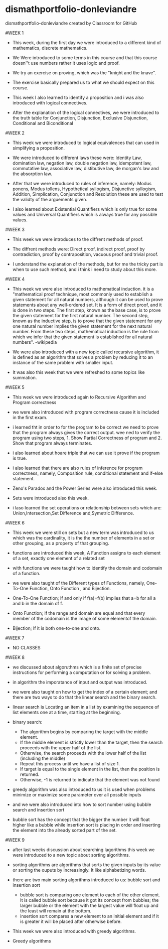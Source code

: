 # dismathportfolio-donleviandre
dismathportfolio-donleviandre created by Classroom for GitHub

#WEEK 1

* This week, during the first day we were introduced to a different kind of mathematics, discrete mathematics.

* We Were introduced to some terms in this course and that this course doesn''t use numbers rather it uses logic and proof.

* We try an exercise on proving, which was the "knight and the knave".

* The exercise basically prepared us to what we should expect on this course.

* This week I also learned to identify a proposition and i was also introduced with logical connectives.

* After the explanation of the logical connectives, we were introduced to the truth table for Conjunction, Disjunction, Exclusive Disjunction, Conditional and Biconditional

#WEEK 2

* This week we were introduced to logical equivalences that can used in simplifying a proposition.

* We were introduced to different laws these were: Identity Law, domination law, negation law, double negation law, idempotent law, commutative law, associative law, distibutive law, de morgan's law and the absorption law.

* After that we were introduced to rules of inference, namely: Modus ponens, Modus tollens, Hypothetical syllogism, Disjunctive syllogism, Addition, Simplication, Conjunction and Resolution	these are used to test the validty of the arguements given.

* I also learned about Existential Quantifiers which is only true for some values and Universal Quantifiers which is always true for any possible values.

#WEEK 3

* This week we were introduces to the diffrent methods of proof.

* The diffrent methods were: Direct proof, indirect proof, proof by contradiction, proof by contraposition, vacuous proof and trivial proof.

* I understand the explanation of the methods, but for me the tricky part is when to use such method, and i think i need to study about this more.

#WEEK 4

* This week we were also introduced to mathematical induction. it is a "mathematical proof technique, most commonly used to establish a given statement for all natural numbers, although it can be used to prove statements about any well-ordered set. It is a form of direct proof, and it is done in two steps. The first step, known as the base case, is to prove the given statement for the first natural number. The second step, known as the inductive step, is to prove that the given statement for any one natural number implies the given statement for the next natural number. From these two steps, mathematical induction is the rule from which we infer that the given statement is established for all natural numbers". -wikipedia

* We were also introduced with a new topic called recursive algorithm, it is defined as an algorithm that solves a problem by reducing it to an instance of the same problem with smaller input.

* It was also this week that we were refreshed to some topics like summation.

#WEEK 5

* This week we were introduced again to Recursive Algorithm and Program correctness

* we were also introduced with program correctness cause it is included in the first exam.

* i learned tht in order to for the program to be correct we need to prove that the program always gives the correct output. wee ned to verify the program using two steps, 1. Show Partial Correctness of program and 2. Show that program always terminates.

*  i also learned about hoare triple that we can use it prove if the program is true.

* i also learned that there are also rules of inference for program correctness, namely, Composition rule, conditional statement and if-else statement.

*  Zeno's Paradox and the Power Series were also introduced this week.

* Sets were introduced also this week.

* i laso learned the set operations or relationship between sets which are: Union,Intersection,Set Difference and,Symetric Difference.

#WEEK 6

* This week we were still on sets but a new term was introduced to us which was the cardinality, it is the the number of elements in a set or other grouping, as a property of that grouping.

* functions are introduced this week, A Function assigns to each element of a set, exactly one element of a related set 

* with functions we were taught how to identify the domain and codomain of a function.

* we were also taught of the Different types of Functions, namely, One-To-One Function, Onto Function , and Bijection.

* One-To-One Function; If and only if f(a)=f(b) implies that a=b for all a and b in the domain of f.

* Onto Function; If the range and domain are equal and that every member of the codomain is the image of some elementof the domain.

* Bijection; If it is both one-to-one and onto.

#WEEK 7

* NO CLASSES

#WEEK 8

* we discussed about algoruthms which is a finite set of precise instructions for performing a computation or for solving a problem.

* in algorithm the imporatance of input and output was introduced.

* we were also taught on how to get the index of a certain element; and there are two ways to do that the linear search and the binary search.

* linear search is Locating an item in a list by examining the sequence of list elements one at a time, starting at the beginning.

* binary search: 
  - The algorithm begins by comparing the target with the middle element.
  - If the middle element is strictly lower than the target, then the search proceeds with the upper half of the list.
  - Otherwise, the search proceeds with the lower half of the list (including the middle)
  - Repeat this process until we have a list of size 1.
  - If target is equal to the single element in the list, then the position is
returned.
  - Otherwise, -1 is returned to indicate that the element was not found
  
* greedy algorithm was also introduced to us it is used when problems minimize or maximize some parameter over all possible inputs

* and we were also introduced into how to sort number using bubble search and insertion sort

* bubble sort has the concept that the bigger the number it will float higher like a bubble while insertion sort is placing in order and inserting the element into the already sorted part of the set.

#WEEK 9

* after last weeks discussion about searching lagorithms this week we were introduced to a new topic about sorting algorithms.

* sorting algorithms are algorithms that sorts the given inputs by its value or sorting the ouputs by increasingly. It like alphabetizing words.

* there are two main sorting algorithms introduced to us: bubble sort and insertion sort
  - bubble sort is comparing one element to each of the other element. It is called bubble sort because it got its concept from bubbles; the larger bubble or the element with the largest value will float up and the least will remain at the bottom.
  - insertion sort compares a new element to an initial element and if it is greater it will be placed after otherwise before.

* This week we were also introduced with greedy algorithms.

* Greedy algorithms 
